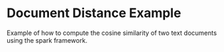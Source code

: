 Document Distance Example
=========================

Example of how to compute the cosine similarity of two text documents
using the spark framework.